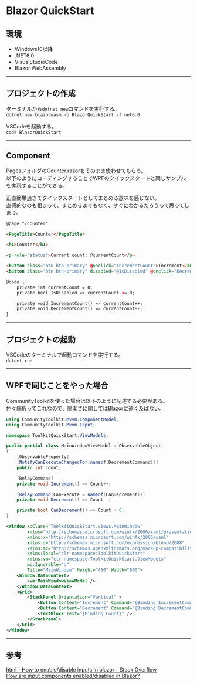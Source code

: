 # Blazor QuickStart

## 環境

- Windows10以降  
- .NET6.0  
- VisualStudioCode  
- Blazor WebAssembly  

---

## プロジェクトの作成

ターミナルから`dotnet new`コマンドを実行する。  
`dotnet new blazorwasm -o BlazorQuickStart -f net6.0`  

VSCodeを起動する。  
`code BlazorQuickStart`  

---

## Component

PagesフォルダのCounter.razorをそのまま使わせてもらう。  
以下のようにコーディングすることでWPFのクイックスタートと同じサンプルを実現することができる。  

正直簡単過ぎてクイックスタートとしてまとめる意味を感じない。  
直感的なのも相まって、まとめるまでもなく、すぐにわかるだろうって思ってしまう。  

``` html
@page "/counter"

<PageTitle>Counter</PageTitle>

<h1>Counter</h1>

<p role="status">Current count: @currentCount</p>

<button class="btn btn-primary" @onclick="IncrementCount">Increment</button>
<button class="btn btn-primary" disabled="@IsDisabled" @onclick="DecrementCount">Decrement</button>

@code {
    private int currentCount = 0;
    private bool IsDisabled => currentCount <= 0;

    private void IncrementCount() => currentCount++;
    private void DecrementCount() => currentCount--;
}
```

---

## プロジェクトの起動

VSCodeのターミナルで起動コマンドを実行する。  
`dotnet run`  

---

## WPFで同じことをやった場合

CommunityToolkitを使った場合は以下のように記述する必要がある。  
色々端折ってこれなので、簡潔さに関してはBlazorに遠く及ばない。  

``` cs
using CommunityToolkit.Mvvm.ComponentModel;
using CommunityToolkit.Mvvm.Input;

namespace ToolkitQuickStart.ViewModels;

public partial class MainWindowViewModel : ObservableObject
{
    [ObservableProperty]
    [NotifyCanExecuteChangedFor(nameof(DecrementCommand))]
    public int count;

    [RelayCommand]
    private void Increment() => Count++;

    [RelayCommand(CanExecute = nameof(CanDecrement))]
    private void Decrement() => Count--;

    private bool CanDecrement() => Count > 0;
}
```

``` xml
<Window x:Class="ToolkitQuickStart.Views.MainWindow"
        xmlns="http://schemas.microsoft.com/winfx/2006/xaml/presentation"
        xmlns:x="http://schemas.microsoft.com/winfx/2006/xaml"
        xmlns:d="http://schemas.microsoft.com/expression/blend/2008"
        xmlns:mc="http://schemas.openxmlformats.org/markup-compatibility/2006"
        xmlns:local="clr-namespace:ToolkitQuickStart"
        xmlns:vm="clr-namespace:ToolkitQuickStart.ViewModels"
        mc:Ignorable="d"
        Title="MainWindow" Height="450" Width="800">
    <Window.DataContext>
        <vm:MainWindowViewModel />
    </Window.DataContext>
    <Grid>
        <StackPanel Orientation="Vertical" >
            <Button Content="Increment" Command="{Binding IncrementCommand}" />
            <Button Content="Decrement" Command="{Binding DecrementCommand}" />
            <TextBlock Text="{Binding Count}" />
        </StackPanel>
    </Grid>
</Window>
```

---

## 参考

[html - How to enable/disable inputs in blazor - Stack Overflow](https://stackoverflow.com/questions/55002514/how-to-enable-disable-inputs-in-blazor)  
[How are input components enabled/disabled in Blazor?](https://www.syncfusion.com/faq/blazor/forms-and-validation/how-are-input-components-enabled-disabled-in-blazor)  
